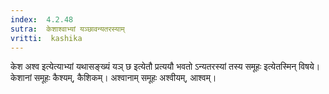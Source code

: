 ```yaml
---
index:  4.2.48
sutra:  केशाश्वाभ्यां यञ्छावन्यतरस्याम्
vritti:  kashika 
---
```


केश अश्व इत्येत्याभ्यां यथासङ्ख्यं यञ् छ इत्येतौ प्रत्ययौ भवतो ऽन्यतरस्यां तस्य समूहः इत्येतस्मिन् विषये। केशानां समूहः कैश्यम्, कैशिकम्। अश्वानाम् समूहः अश्वीयम्, आश्वम्।


